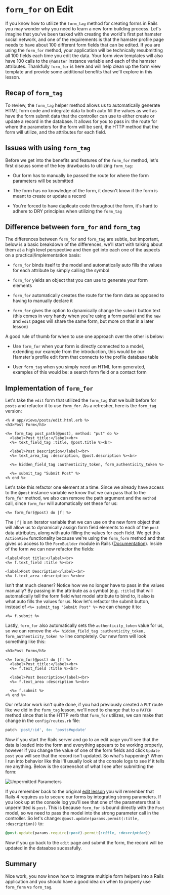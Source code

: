 # `form_for` on Edit

If you know how to utilize the `form_tag` method for creating forms in Rails you may wonder why you need to learn a new form building process. Let's imagine that you've been tasked with creating the world's first pet hamster social network, and one of the requirements is that the hamster profile page needs to have about 100 different form fields that can be edited. If you are using the `form_for` method, your application will be technically resubmitting all 100 fields each time you edit the data. Your form view templates will also have 100 calls to the `@hamster` instance variable and each of the hamster attributes. Thankfully `form_for` is here and will help clean up the form view template and provide some additional benefits that we'll explore in this lesson.


## Recap of `form_tag`

To review, the `form_tag` helper method allows us to automatically generate HTML form code and integrate data to both auto fill the values as well as have the form submit data that the controller can use to either create or update a record in the database. It allows for you to pass in: the route for where the parameters for the form will be sent, the HTTP method that the form will utilize, and the attributes for each field.


## Issues with using `form_tag`

Before we get into the benefits and features of the `form_for` method, let's first discuss some of the key drawbacks to utilizing `form_tag`:

* Our form has to manually be passed the route for where the form parameters will be submitted

* The form has no knowledge of the form, it doesn't know if the form is meant to create or update a record

* You're forced to have duplicate code throughout the form, it's hard to adhere to DRY principles when utilizing the `form_tag`


## Difference between `form_for` and `form_tag`

The differences between `form_for` and `form_tag` are subtle, but important, below is a basic breakdown of the differences, we'll start with talking about them at a high level perspective and then get into each one of the aspects on a practical/implementation basis:

* `form_for` binds itself to the model and automatically auto fills the values for each attribute by simply calling the symbol

* `form_for` yields an object that you can use to generate your form elements

* `form_for` automatically creates the route for the form data as opposed to having to manually declare it

* `form_for` gives the option to dynamically change the `submit` button text (this comes in very handy when you're using a form partial and the `new` and `edit` pages will share the same form, but more on that in a later lesson)

A good rule of thumb for when to use one approach over the other is below:

* Use `form_for` when your form is directly connected to a model, extending our example from the introduction, this would be our Hamster's profile edit form that connects to the profile database table

* User `form_tag` when you simply need an HTML form generated, examples of this would be: a search form field or a contact form


## Implementation of `form_for`

Let's take the `edit` form that utilized the `form_tag` that we built before for `posts` and refactor it to use `form_for`. As a refresher, here is the `form_tag` version:

```ERB
<% # app/views/posts/edit.html.erb %>
<h3>Post Form</h3>

<%= form_tag post_path(@post), method: "put" do %>
  <label>Post title:</label><br>
  <%= text_field_tag :title, @post.title %><br>

  <label>Post Description</label><br>
  <%= text_area_tag :description, @post.description %><br>

  <%= hidden_field_tag :authenticity_token, form_authenticity_token %>
  
  <%= submit_tag "Submit Post" %>
<% end %>
```

Let's take this refactor one element at a time. Since we already have access to the `@post` instance variable we know that we can pass that to the `form_for` method, we also can remove the path argument and the `method` call, since `form_for` will automatically set these for us:

```ERB
<%= form_for(@post) do |f| %>
```

The `|f|` is an iterator variable that we can use on the new form object that will allow us to dynamically assign form field elements to each of the `post` data attributes, along with auto filling the values for each field. We get this `ActionView` functionality because we're using the `form_form` method and that gives us access to the `FormBuilder` module in Rails ([Documentation](http://api.rubyonrails.org/classes/ActionView/Helpers/FormBuilder.html)). Inside of the form we can now refactor the fields:

```ERB
<label>Post title:</label><br>
<%= f.text_field :title %><br>

<label>Post Description</label><br>
<%= f.text_area :description %><br>
```

Isn't that much cleaner? Notice how we no longer have to pass in the values manually? By passing in the attribute as a symbol (e.g. `:title`) that will automatically tell the form field what model attribute to bind to, it also is what auto fills the values for us. Now let's refactor the submit button, instead of `<%= submit_tag "Submit Post" %>` we can change it to:

```ERB
<%= f.submit %>
```

Lastly, `form_for` also automatically sets the `authenticity_token` value for us, so we can remove the `<%= hidden_field_tag :authenticity_token, form_authenticity_token %>` line completely. Our new form will look something like this:

```ERB
<h3>Post Form</h3>

<%= form_for(@post) do |f| %>
  <label>Post title:</label><br>
  <%= f.text_field :title %><br>

  <label>Post Description</label><br>
  <%= f.text_area :description %><br>
  
  <%= f.submit %>
<% end %>
```

Our refactor work isn't quite done, if you had previously created a `PUT` route like we did in the `form_tag` lesson, we'll need to change that to a `PATCH` method since that is the HTTP verb that `form_for` utilizes, we can make that change in the `config/routes.rb` file:

```ruby
patch 'post/:id', to: 'posts#update'
```

Now if you start the Rails server and go to an edit page you'll see that the data is loaded into the form and everything appears to be working properly, however if you change the value of one of the form fields and click `Update post` you will see that the record isn't updated. So what's happening? When I run into behavior like this I'll usually look at the console logs to see if it tells me anything. Below is the screenshot of what I see after submitting the form:

![Unpermitted Parameters](https://s3.amazonaws.com/flatiron-bucket/readme-lessons/unpermitted_params.png)

If you remember back to the original [edit lesson](https://github.com/learn-co-curriculum/rails-edit-update-action-readme) you will remember that Rails 4 requires us to secure our forms by integrating strong parameters. If you look up at the console log you'll see that one of the parameters that is unpermitted is `post`. This is because `form_for` is bound directly with the `Post` model, so we need to pass the model into the strong parameter call in the controller. So let's change: `@post.update(params.permit(:title, :description))` to:

```ruby
@post.update(params.require(:post).permit(:title, :description))
```

Now if you go back to the `edit` page and submit the form, the record will be updated in the dataabse sucessfully.


## Summary

Nice work, you now know how to integrate multiple form helpers into a Rails application and you should have a good idea on when to properly use `form_form` vs `form_tag`.